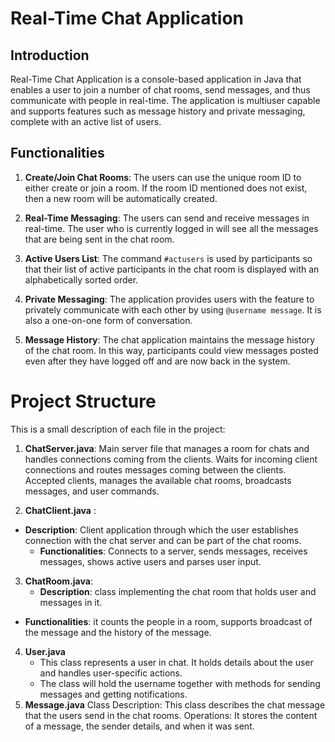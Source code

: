 # Real-Time Chat Application

## Introduction

Real-Time Chat Application is a console-based application in Java that enables a user to join a number of chat rooms, send messages, and thus communicate with people in real-time. The application is multiuser capable and supports features such as message history and private messaging, complete with an active list of users.

## Functionalities

1. **Create/Join Chat Rooms**: The users can use the unique room ID to either create or join a room. If the room ID mentioned does not exist, then a new room will be automatically created.
 2. **Real-Time Messaging**: The users can send and receive messages in real-time. The user who is currently logged in will see all the messages that are being sent in the chat room.

3. **Active Users List**: The command `#actusers` is used by participants so that their list of active participants in the chat room is displayed with an alphabetically sorted order.
 
4. **Private Messaging**: The application provides users with the feature to privately communicate with each other by using `@username message`. It is also a one-on-one form of conversation.
 
5. **Message History**: The chat application maintains the message history of the chat room. In this way, participants could view messages posted even after they have logged off and are now back in the system.
 
# Project Structure

This is a small description of each file in the project:

1. **ChatServer.java**:
  Main server file that manages a room for chats and handles connections coming from the clients. Waits for incoming client connections and routes messages coming between the clients.
  Accepted clients, manages the available chat rooms, broadcasts messages, and user commands.

2. **ChatClient.java** :
- **Description**: Client application through which the user establishes connection with the chat server and can be part of the chat rooms.
   - **Functionalities**: Connects to a server, sends messages, receives messages, shows active users and parses user input.
 
3. **ChatRoom.java**:
   - **Description**: class implementing the chat room that holds user and messages in it.
- **Functionalities**: it counts the people in a room, supports broadcast of the message and the history of the message.
4. **User.java**
   - This class represents a user in chat. It holds details about the user and handles user-specific actions.
   - The class will hold the username together with methods for sending messages and getting notifications.
5. **Message.java**
Class Description: This class describes the chat message that the users send in the chat rooms.
Operations: It stores the content of a message, the sender details, and when it was sent.

